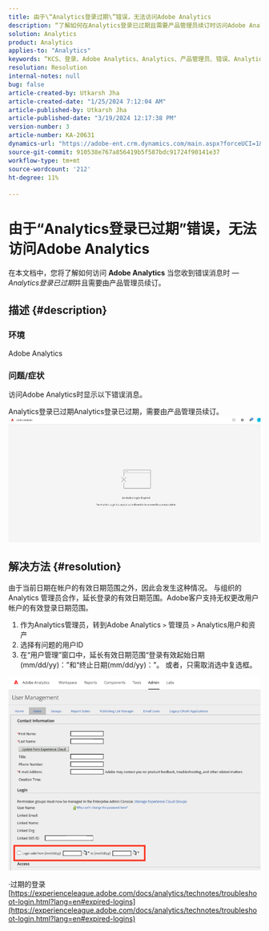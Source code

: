 ```yaml
---
title: 由于\“Analytics登录过期\”错误，无法访问Adobe Analytics
description: “了解如何在Analytics登录已过期且需要产品管理员续订时访问Adobe Analytics。”
solution: Analytics
product: Analytics
applies-to: "Analytics"
keywords: “KCS、登录、Adobe Analytics、Analytics、产品管理员、错误、Analytics登录已过期”
resolution: Resolution
internal-notes: null
bug: false
article-created-by: Utkarsh Jha
article-created-date: "1/25/2024 7:12:04 AM"
article-published-by: Utkarsh Jha
article-published-date: "3/19/2024 12:17:38 PM"
version-number: 3
article-number: KA-20631
dynamics-url: "https://adobe-ent.crm.dynamics.com/main.aspx?forceUCI=1&pagetype=entityrecord&etn=knowledgearticle&id=42251a07-51bb-ee11-a569-6045bd006b3d"
source-git-commit: 910538e767a856419b5f587bdc91724f90141e37
workflow-type: tm+mt
source-wordcount: '212'
ht-degree: 11%

---
```


# 由于“Analytics登录已过期”错误，无法访问Adobe Analytics


在本文档中，您将了解如何访问 <b>Adobe Analytics</b> 当您收到错误消息时 —  *Analytics登录已过期*&#x200B;并且需要由产品管理员续订。

## 描述 {#description}


### <b>环境</b>

Adobe Analytics



### <b>问题/症状</b>

访问Adobe Analytics时显示以下错误消息。

Analytics登录已过期Analytics登录已过期，需要由产品管理员续订。
 <br>![](assets/___43251a07-51bb-ee11-a569-6045bd006b3d___.jpeg)

## 解决方法 {#resolution}


由于当前日期在帐户的有效日期范围之外，因此会发生这种情况。 与组织的 Analytics 管理员合作，延长登录的有效日期范围。Adobe客户支持无权更改用户帐户的有效登录日期范围。

1. 作为Analytics管理员，转到Adobe Analytics `>`  管理员 `>`  Analytics用户和资产
2. 选择有问题的用户ID
3. 在“用户管理”窗口中，延长有效日期范围“登录有效起始日期(mm/dd/yy)：”和“终止日期(mm/dd/yy)：”。 或者，只需取消选中复选框。


![](assets/6282c86d-563a-ed11-9db0-0022480869de.png)

·过期的登录
[https://experienceleague.adobe.com/docs/analytics/technotes/troubleshoot-login.html?lang=en#expired-logins](https://experienceleague.adobe.com/docs/analytics/technotes/troubleshoot-login.html?lang=en#expired-logins)

